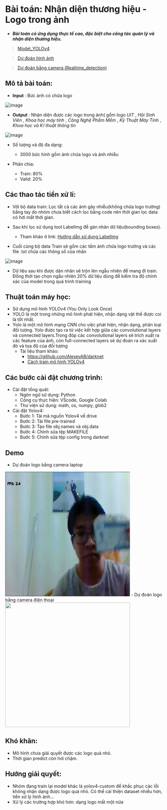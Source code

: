 # Bài toán: Nhận diện thương hiệu - Logo trong ảnh
* ***Bài toán có ứng dụng thực tế cao, đặc biệt cho công tác quản lý và nhận diện thương hiệu.***
> [Model_YOLOv4](https://github.com/khoaphamj1505/CS114.L11.KHCL/blob/master/%C4%90%E1%BB%93%20%C3%A1n%20cu%E1%BB%91i%20k%E1%BB%B3/Train_model.ipynb)

> [Dự đoán hình ảnh](https://github.com/khoaphamj1505/CS114.L11.KHCL/blob/master/%C4%90%E1%BB%93%20%C3%A1n%20cu%E1%BB%91i%20k%E1%BB%B3/img_detect.py)

> [Dự đoán bằng camera (Realtime_detection)](https://github.com/khoaphamj1505/CS114.L11.KHCL/blob/master/%C4%90%E1%BB%93%20%C3%A1n%20cu%E1%BB%91i%20k%E1%BB%B3/realtime_detect.py)

## Mô tả bài toán:
* **Input** : Bức ảnh có chứa logo

![image](https://user-images.githubusercontent.com/63738324/104817010-2b7ade80-5851-11eb-8695-14087312330b.png)
* **Output** : Nhận diện được các logo trong ảnh( gồm logo *UIT* , *Hội Sinh Viên* , *Khoa học máy tính* , *Công Nghệ Phầm Mềm* , *Kỹ Thuật Máy Tính* , *Khoa học và Kĩ thuật thông tin*  

![image](https://user-images.githubusercontent.com/63738324/104817036-506f5180-5851-11eb-9579-52cca3cdcd47.png)


* Số lượng và độ đa dạng:
	
	- 3000 bức hình gồm ảnh chứa logo và ảnh nhiễu

* Phân chia: 
	- Train: 80%
	- Valid: 20%
## Các thao tác tiền xử lí:
- Với bộ data train: Lọc tất cả các ảnh gây nhiễu(không chứa logo trường) bằng tay do nhóm chưa biết cách lọc bằng code nên thời gian lọc data có hơi mất thời gian. 
- Sau khi lọc sử dụng tool LabelImg để gán nhãn dữ liệu(bounding boxes).

	* Tham khảo ở link: [Hướng dẫn sử dụng LabelImg](https://github.com/tzutalin/labelImg)
- Cuối cùng bộ data Train sẽ gồm các tấm ảnh chứa logo trường và các file .txt chứa các thông số của nhãn

![image](https://user-images.githubusercontent.com/63738324/104817151-02a71900-5852-11eb-9dcf-29d4a97f32b7.png)

- Dữ liệu sau khi được dán nhãn sẽ trộn lên ngẫu nhiên để mang đi train. Đồng thời tạo chọn ngẫu nhiên 20% dữ liệu dùng để kiểm tra độ chính xác của model trong quá trình training

## Thuật toán máy học: 
- Sử dụng mô hình YOLOv4 (You Only Look Once)
- YOLO là một trong những mô hình phát hiện, nhận dạng vật thể được coi là tốt nhất.
- Yolo là một mô hình mạng CNN cho việc phát hiện, nhận dạng, phân loại đối tượng. Yolo được tạo ra từ việc kết hợp giữa các convolutional layers và connected layers.Trong đóp các convolutional layers sẽ trích xuất ra các feature của ảnh, còn full-connected layers sẽ dự đoán ra xác suất đó và tọa độ của đối tượng
	* Tài liệu tham khảo: 
		- https://github.com/AlexeyAB/darknet
		- [Cách train mô hình YOLOv4](https://www.miai.vn/2020/05/25/yolo-series-train-yolo-v4-train-tren-colab-chi-tiet-va-day-du-a-z/)
## Các bước cài đặt chương trình:
- Cài đặt tổng quát:
	- Ngôn ngữ sử dụng: Python
	- Công cụ thực hiện: VScode, Google Colab
	- Thư viện sử dụng: math, os, numpy, glob2
- Cài đặt Yolov4:
	* Bước 1: Tải mã nguồn Yolov4 về drive
	* Bước 2: Tải file pre-trained
	* Bước 3: Tạo file obj.names và obj.data
	* Bước 4: Chỉnh sửa tệp MAKEFILE
	* Bước 5: Chỉnh sửa tệp config trong darknet

## Demo
- Dự đoán logo bằng camera laptop
<img src="https://raw.githubusercontent.com/khoaphamj1505/CS114.L11.KHCL/master/%C4%90%E1%BB%93%20%C3%A1n%20cu%E1%BB%91i%20k%E1%BB%B3/Laptop_cam.gif" width="400" height="400" />
- Dự đoán logo bằng camera điện thoại
<img src="https://github.com/khoaphamj1505/CS114.L11.KHCL/blob/master/%C4%90%E1%BB%93%20%C3%A1n%20cu%E1%BB%91i%20k%E1%BB%B3/Mobile_cam.gif?raw=true" width="400" height="400" />

## Khó khăn:
- Mô hình chưa giải quyết được các logo quá nhỏ.
- Thời gian predict còn hơi chậm.
## Hướng giải quyết:
- Nhóm đang train lại model khác là yolov4-custom để khắc phục các lỗi không nhận dạng được logo quá nhỏ. Có thể cải thiện dataset nhiều hơn, tiền xử lý hình ảnh…
- Xử lý các trường hợp khó hơn: dạng logo mất một nửa

